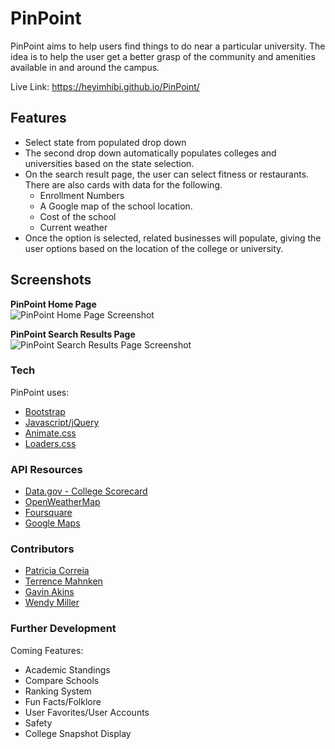 # PinPoint
PinPoint aims to help users find things to do near a particular university. The idea is to help the user get a better grasp of the community and amenities available in and around the campus.  
  
Live Link: https://heyimhibi.github.io/PinPoint/

## Features

  * Select state from populated drop down
  * The second drop down automatically populates colleges and universities based on the state selection.
  * On the search result page, the user can select fitness or restaurants. There are also cards with data for the following. 
     * Enrollment Numbers
     * A Google map of the school location.
     * Cost of the school
     * Current weather
  * Once the option is selected, related businesses will populate, giving the user options based on the location of the college or university.

## Screenshots  
**PinPoint Home Page**  
![PinPoint Home Page Screenshot](../media/pinpoint-screenshot1.png?raw=true)  
  
**PinPoint Search Results Page**  
![PinPoint Search Results Page Screenshot](../media/pinpoint-screenshot2.png?raw=true)  

### Tech
PinPoint uses:

* [Bootstrap]
* [Javascript/jQuery]
* [Animate.css]
* [Loaders.css]

### API Resources
  
  * [Data.gov - College Scorecard]
  * [OpenWeatherMap]
  * [Foursquare]
  * [Google Maps]

### Contributors

 * [Patricia Correia]
 * [Terrence Mahnken]
 * [Gavin Akins]
 * [Wendy Miller]
 
### Further Development
Coming Features:
 
  * Academic Standings
  * Compare Schools
  * Ranking System
  * Fun Facts/Folklore
  * User Favorites/User Accounts
  * Safety
  * College Snapshot Display

  [Bootstrap]: <https://getbootstrap.com/>
  [Javascript/jQuery]: <https://jquery.com/>
  [Animate.css]: <https://daneden.github.io/animate.css/>
  [Loaders.css]: <https://connoratherton.com/loaders>
  [Data.gov - College Scorecard]: <https://collegescorecard.ed.gov/data/documentation/>
  [OpenWeatherMap]: <https://openweathermap.org/api>
  [Foursquare]: <https://developer.foursquare.com/>
  [Google Maps]: <https://developers.google.com/maps/documentation/javascript/tutorial>
  [Patricia Correia]: <https://github.com/heyimhibi>
  [Terrence Mahnken]: <https://github.com/TerrenceMM2>
  [Gavin Akins]: <https://github.com/GBAkins>
  [Wendy Miller]: <https://github.com/wendmiller>
